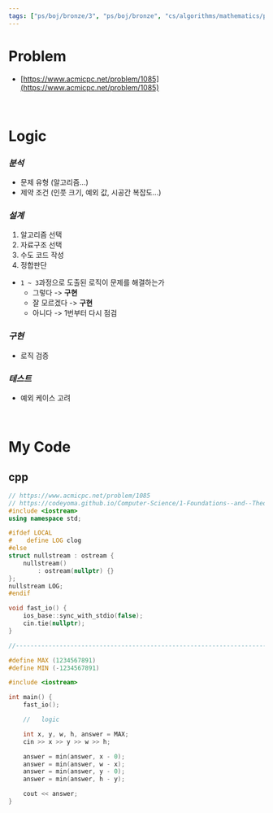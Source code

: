 ```yaml
---
tags: ["ps/boj/bronze/3", "ps/boj/bronze", "cs/algorithms/mathematics/ps","cs/algorithms/geometry/ps"]
---
```


# Problem
- [https://www.acmicpc.net/problem/1085](https://www.acmicpc.net/problem/1085)

<br/>

# Logic

### *분석*
- 문제 유형 (알고리즘...)
- 제약 조건 (인풋 크기, 예외 값, 시공간 복잡도...)

### *설계*
1. 알고리즘 선택
2. 자료구조 선택
3. 수도 코드 작성
4. 정합판단
  - `1 ~ 3`과정으로 도출된 로직이 문제를 해결하는가
    - 그렇다 -> **구현**
    - 잘 모르겠다 -> **구현**
    - 아니다 -> 1번부터 다시 점검

### *구현*
- 로직 검증

### *테스트*
- 예외 케이스 고려

<br/>

# My Code
## cpp
```cpp title="boj/1085.cpp"
// https://www.acmicpc.net/problem/1085
// https://codeyoma.github.io/Computer-Science/1-Foundations--and--Theory/Algorithms/ps/boj/1085/1085
#include <iostream>
using namespace std;

#ifdef LOCAL
#    define LOG clog
#else
struct nullstream : ostream {
    nullstream()
        : ostream(nullptr) {}
};
nullstream LOG;
#endif

void fast_io() {
    ios_base::sync_with_stdio(false);
    cin.tie(nullptr);
}

//--------------------------------------------------------------------------------------------------

#define MAX (1234567891)
#define MIN (-1234567891)

#include <iostream>

int main() {
    fast_io();

    //   logic

    int x, y, w, h, answer = MAX;
    cin >> x >> y >> w >> h;

    answer = min(answer, x - 0);
    answer = min(answer, w - x);
    answer = min(answer, y - 0);
    answer = min(answer, h - y);

    cout << answer;
}

```
